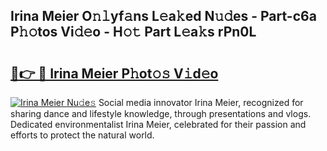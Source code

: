 ## Irina Meier O𝚗𝚕yf𝚊ns L𝚎a𝚔ed N𝚞𝚍es - Part-c6a P𝚑𝚘tos Vi𝚍𝚎o - H𝚘𝚝 Part L𝚎a𝚔s rPn0L

# <h2><a href="http://kf1be7.oniu.top/?m=Irina+Meier">🔗👉 🔴 Irina Meier P𝚑ot𝚘𝚜 V𝚒d𝚎o</a></h2>

[![Irina Meier Nu𝚍e𝚜](https://i.imgur.com/0qMVB7G.gif)](http://kf1be7.oniu.top/?m=Irina+Meier)
Social media innovator Irina Meier, recognized for sharing dance and lifestyle knowledge, through presentations and vlogs. Dedicated environmentalist Irina Meier, celebrated for their passion and efforts to protect the natural world.  
